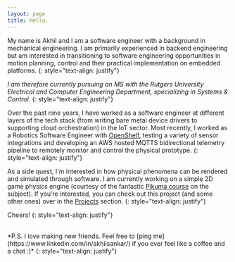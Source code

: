 ```yaml
---
layout: page
title: Hello.
---
```


My name is Akhil and I am a software engineer with a background in mechanical engineering. I am primarily experienced in backend engineering  but am interested in transitioning to software engineering opportunities in motion planning, control and their practical implementation on embedded platforms. 
{: style="text-align: justify"}

*I am therefore currently pursuing an MS with the Rutgers University Electrical and Computer Engineering Department, specializing in Systems & Control*.
{: style="text-align: justify"}

Over the past nine years, I have worked as a software engineer at different layers of the tech stack (from writing bare metal device drivers to supporting cloud orchestration) in the IoT sector. Most recently, I worked as a Robotics Software Engineer with [OpenShelf](https://www.opshelf.com/), testing a variety of sensor integrations and developing an AWS hosted MQTTS bidirectional telemetry pipeline to remotely monitor and control the physical prototype.
{: style="text-align: justify"}

As a side quest, I'm interested in how physical phenomena can be rendered and simulated through software. I am currently working on a simple 2D game physics engine (courtesy of the fantastic [Pikuma course](https://pikuma.com/courses/game-physics-engine-programming) on the subject). If you’re interested, you can check out this project (and some other ones) over in the [Projects](projects) section.
{: style="text-align: justify"}

Cheers!
{: style="text-align: justify"}

<br>
*P.S. I love making new friends. Feel free to [ping me](https://www.linkedin.com/in/akhilsankar/) if you ever feel like a coffee and a chat :)*
{: style="text-align: justify"}

